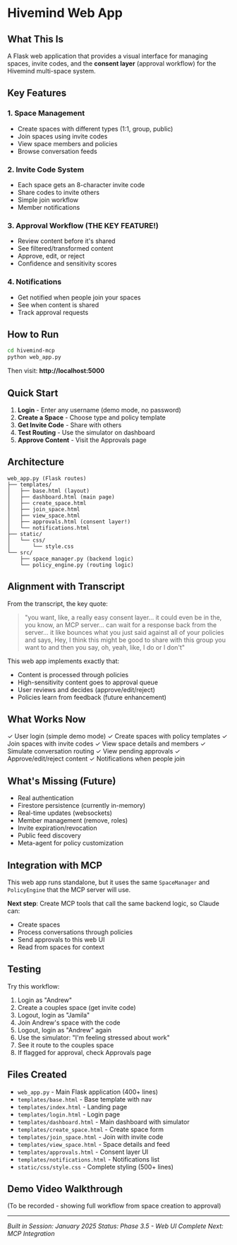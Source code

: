 # Hivemind Web App

## What This Is

A Flask web application that provides a visual interface for managing spaces, invite codes, and the **consent layer** (approval workflow) for the Hivemind multi-space system.

## Key Features

### 1. Space Management
- Create spaces with different types (1:1, group, public)
- Join spaces using invite codes
- View space members and policies
- Browse conversation feeds

### 2. Invite Code System
- Each space gets an 8-character invite code
- Share codes to invite others
- Simple join workflow
- Member notifications

### 3. Approval Workflow (THE KEY FEATURE!)
- Review content before it's shared
- See filtered/transformed content
- Approve, edit, or reject
- Confidence and sensitivity scores

### 4. Notifications
- Get notified when people join your spaces
- See when content is shared
- Track approval requests

## How to Run

```bash
cd hivemind-mcp
python web_app.py
```

Then visit: **http://localhost:5000**

## Quick Start

1. **Login** - Enter any username (demo mode, no password)
2. **Create a Space** - Choose type and policy template
3. **Get Invite Code** - Share with others
4. **Test Routing** - Use the simulator on dashboard
5. **Approve Content** - Visit the Approvals page

## Architecture

```
web_app.py (Flask routes)
├── templates/
│   ├── base.html (layout)
│   ├── dashboard.html (main page)
│   ├── create_space.html
│   ├── join_space.html
│   ├── view_space.html
│   ├── approvals.html (consent layer!)
│   └── notifications.html
├── static/
│   └── css/
│       └── style.css
└── src/
    ├── space_manager.py (backend logic)
    └── policy_engine.py (routing logic)
```

## Alignment with Transcript

From the transcript, the key quote:

> "you want, like, a really easy consent layer... it could even be in the, you know, an MCP server... can wait for a response back from the server... it like bounces what you just said against all of your policies and says, Hey, I think this might be good to share with this group you want to and then you say, oh, yeah, like, I do or I don't"

This web app implements exactly that:
- Content is processed through policies
- High-sensitivity content goes to approval queue
- User reviews and decides (approve/edit/reject)
- Policies learn from feedback (future enhancement)

## What Works Now

✓ User login (simple demo mode)
✓ Create spaces with policy templates
✓ Join spaces with invite codes
✓ View space details and members
✓ Simulate conversation routing
✓ View pending approvals
✓ Approve/edit/reject content
✓ Notifications when people join

## What's Missing (Future)

- Real authentication
- Firestore persistence (currently in-memory)
- Real-time updates (websockets)
- Member management (remove, roles)
- Invite expiration/revocation
- Public feed discovery
- Meta-agent for policy customization

## Integration with MCP

This web app runs standalone, but it uses the same `SpaceManager` and `PolicyEngine` that the MCP server will use.

**Next step**: Create MCP tools that call the same backend logic, so Claude can:
- Create spaces
- Process conversations through policies
- Send approvals to this web UI
- Read from spaces for context

## Testing

Try this workflow:

1. Login as "Andrew"
2. Create a couples space (get invite code)
3. Logout, login as "Jamila"
4. Join Andrew's space with the code
5. Logout, login as "Andrew" again
6. Use the simulator: "I'm feeling stressed about work"
7. See it route to the couples space
8. If flagged for approval, check Approvals page

## Files Created

- `web_app.py` - Main Flask application (400+ lines)
- `templates/base.html` - Base template with nav
- `templates/index.html` - Landing page
- `templates/login.html` - Login page
- `templates/dashboard.html` - Main dashboard with simulator
- `templates/create_space.html` - Create space form
- `templates/join_space.html` - Join with invite code
- `templates/view_space.html` - Space details and feed
- `templates/approvals.html` - Consent layer UI
- `templates/notifications.html` - Notifications list
- `static/css/style.css` - Complete styling (500+ lines)

## Demo Video Walkthrough

(To be recorded - showing full workflow from space creation to approval)

---

*Built in Session: January 2025*
*Status: Phase 3.5 - Web UI Complete*
*Next: MCP Integration*
